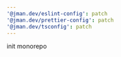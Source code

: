 ```yaml
---
'@jman.dev/eslint-config': patch
'@jman.dev/prettier-config': patch
'@jman.dev/tsconfig': patch
---
```


init monorepo
